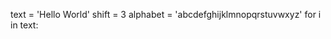 <!-- A loop allows you to systematically go through a sequence of elements and execute actions on each one.

In this case, you'll employ a for loop. Here's how you can iterate over text:

Example Code
for i in text:
for is the keyword denoting the loop type. i is a variable that sequentially takes the value of the elements in text. The statement ends with a colon, :.

Below the line where you declared alphabet, write a for loop to iterate over text. Use i as the loop variable.

Doing so, there is an error in the terminal. You will learn about it in the next step. -->

text = 'Hello World'
shift = 3
alphabet = 'abcdefghijklmnopqrstuvwxyz'
for i in text: